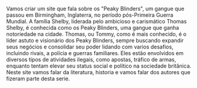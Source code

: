 Vamos criar um site que fala sobre os "Peaky Blinders", um gangue que passou em Birmingham, Inglaterra, no período pós-Primeira Guerra Mundial. A família Shelby, liderada pelo ambicioso e carismático Thomas Shelby, é conhecida como os Peaky Blinders, uma gangue que ganha notoriedade na cidade. Thomas, ou Tommy, como é mais conhecido, é o líder astuto e visionário dos Peaky Blinders, sempre buscando expandir seus negócios e consolidar seu poder lidando com varios desafios, incluindo rivais, a polícia e guerras familiares. Eles estão envolvidos em diversos tipos de atividades ilegais, como apostas, tráfico de armas, enquanto tentam elevar seu status social e político na sociedade britânica. Neste site vamos falar da literatura, historia e vamos falar dos autores que fizeram parte desta serie.

